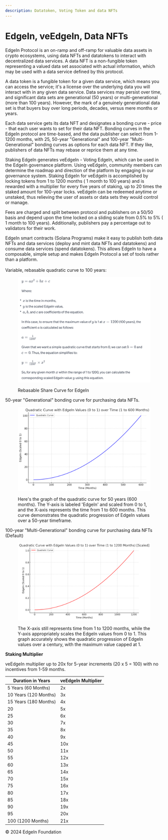 ```yaml
---
description: Datatoken, Voting Token and data NFTs
---
```


# EdgeIn, veEdgeIn, Data NFTs

EdgeIn Protocol is an on-ramp and off-ramp for valuable data assets in crypto ecosystems, using data NFTs and datatokens to interact with decentralized data services.  A data NFT is a non-fungible token representing a valued data set associated with actual information, which may be used with a data service defined by this protocol. &#x20;

A data token is a fungible token for a given data service, which means you can access the service; it's a license over the underlying data you will interact with in any given data service.  Data services may persist over time, and significant data sets are generational (50 years) or multi-generational (more than 100 years).  However, the mark of a genuinely generational data set is that buyers buy over long periods, decades, versus mere months or years.

Each data service gets its data NFT and designates a bonding curve - price - that each user wants to set for their data NFT.  Bonding curves in the EdgeIn protocol are time-based, and the data publisher can select from 1-1200 months, with 25, 50-year "Generational" and 100-year "Multi-Generational" bonding curves as options for each data NFT.  If they like, publishers of data NFTs may rebase or reprice them at any time.  &#x20;

Staking EdgeIn generates veEdgeIn - Voting EdgeIn, which can be used in the EdgeIn governance platform.  Using veEdgeIn, community members can determine the roadmap and direction of the platform by engaging in our governance system.  Staking EdgeIn for veEdgeIn is accomplished by locking tokens from 1 to 1200 months ( 1 month to 100 years) and is rewarded with a multiplier for every five years of staking, up to 20 times the staked amount for 100-year locks.  veEdgeIn can be redeemed anytime or unstaked, thus relieving the user of assets or data sets they would control or manage.

Fees are charged and split between protocol and publishers on a 50/50 basis and depend upon the time locked on a sliding scale from 0.5% to 5% ( 1 month to 100 years).  Additionally, publishers pay a percentage out to validators for their work.

EdgeIn smart contracts (Solana Programs) make it easy to publish both data  NFTs and data services (deploy and mint data NFTs and datatokens) and consume data services (spend datatokens). This allows EdgeIn to have a composable, simple setup and makes EdgeIn Protocol a set of tools rather than a platform.\
\
Variable, rebasable quadratic curve to 100 years:

<figure><img src=".gitbook/assets/edge_formula.png" alt="" width="563"><figcaption><p>Rebasable Share Curve for EdgeIn</p></figcaption></figure>



50-year "Generational" bonding curve for purchasing data NFTs.

<figure><img src=".gitbook/assets/graph50.png" alt="" width="563"><figcaption><p>Here's the graph of the quadratic curve for 50 years (600 months). The Y-axis is labeled 'EdgeIn' and scaled from 0 to 1, and the X-axis represents the time from 1 to 600 months. This curve demonstrates the quadratic progression of EdgeIn values over a 50-year timeframe.</p></figcaption></figure>

100-year "Multi-Generational" bonding curve for purchasing data NFTs (Default)

<figure><img src=".gitbook/assets/graph100.png" alt="" width="563"><figcaption><p>The X-axis still represents time from 1 to 1200 months, while the Y-axis appropriately scales the EdgeIn values from 0 to 1. This graph accurately shows the quadratic progression of EdgeIn values over a century, with the maximum value capped at 1.</p></figcaption></figure>



**Staking Multiplier**

veEdgeIn multiplier up to 20x for 5-year increments (20 x 5 = 100) with no incentives from 1-59 months.



| Duration in Years     | veEdgeIn Multiplier |
| --------------------- | ------------------- |
| 5 Years (60 Months)   | 2x                  |
| 10 Years (120 Months) | 3x                  |
| 15 Years (180 Months) | 4x                  |
| 20                    | 5x                  |
| 25                    | 6x                  |
| 30                    | 7x                  |
| 35                    | 8x                  |
| 40                    | 9x                  |
| 45                    | 10x                 |
| 50                    | 11x                 |
| 55                    | 12x                 |
| 60                    | 13x                 |
| 65                    | 14x                 |
| 70                    | 15x                 |
| 75                    | 16x                 |
| 80                    | 17x                 |
| 85                    | 18x                 |
| 90                    | 19x                 |
| 95                    | 20x                 |
| 100 (1200 Months)     | 21x                 |





© 2024 EdgeIn Foundation
